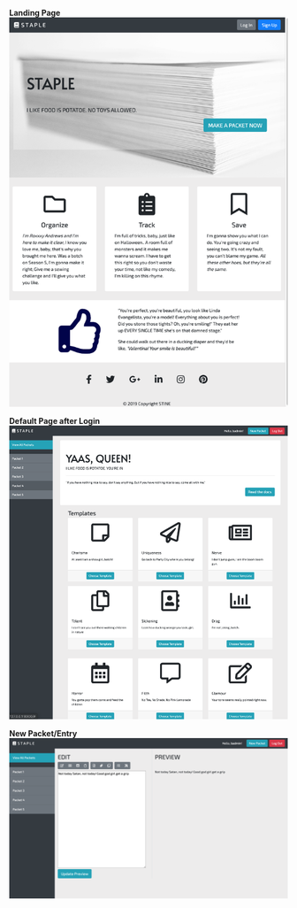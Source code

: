 **Landing Page**
![](mockup_landingpage.png)    

**Default Page after Login**
![](loggedin_index.png)    

**New Packet/Entry**
![](new.png)    